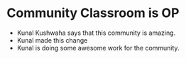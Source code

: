 # Community Classroom is OP

- Kunal Kushwaha says that this community is amazing.
- Kunal made this change
- Kunal is doing some awesome work for the community.
